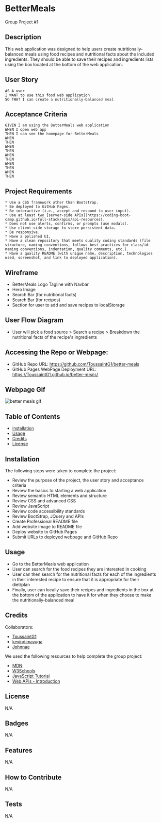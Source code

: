 # BetterMeals

Group Project #1

## Description

This web application was designed to help users create nutritionally-balanced meals using food recipes and nutritional facts about the included ingredients. They should be able to save their recipes and ingredients lists using the box located at the bottom of the web application.

## User Story

```
AS A user
I WANT to use this food web application
SO THAT I can create a nutritionally-balanced meal
```

## Acceptance Criteria

```
GIVEN I am using the BetterMeals web application
WHEN I open web app
THEN I can see the homepage for BetterMeals
WHEN
THEN
WHEN
THEN
WHEN
THEN
WHEN
THEN
WHEN
THEN
```

## Project Requirements

```
* Use a CSS framework other than Bootstrap.
* Be deployed to GitHub Pages.
* Be interactive (i.e., accept and respond to user input).
* Use at least two [server-side APIs](https://coding-boot-camp.github.io/full-stack/apis/api-resources).
* Does not use alerts, confirms, or prompts (use modals).
* Use client-side storage to store persistent data.
* Be responsive.
* Have a polished UI.
* Have a clean repository that meets quality coding standards (file structure, naming conventions, follows best practices for class/id naming conventions, indentation, quality comments, etc.).
* Have a quality README (with unique name, description, technologies used, screenshot, and link to deployed application).
```

## Wireframe

- BetterMeals Logo Tagline with Navbar
- Hero Image
- Search Bar (for nutritional facts)
- Search Bar (for recipes)
- Section for user to add and save recipes to localStorage

## User Flow Diagram

- User will pick a food source > Search a recipe > Breakdown the nutritional facts of the recipe's ingredients

## Accessing the Repo or Webpage:

- GitHub Repo URL: https://github.com/ToussaintG1/better-meals
- GitHub Pages WebPage Deployment URL: https://ToussaintG1.github.io/better-meals/

## Webpage Gif

![better meals gif](./images/kevindimayuga.github.io_better-meals-gif.gif)

## Table of Contents

- [Installation](#installation)
- [Usage](#usage)
- [Credits](#credits)
- [License](#license)

## Installation

The following steps were taken to complete the project:
- Review the purpose of the project, the user story and acceptance criteria
- Review the basics to starting a web application
- Review semantic HTML elements and structure
- Review CSS and advanced CSS
- Review JavaScript
- Review code accessibility standards
- Review BootStrap, JQuery and APIs
- Create Professional README file
- Add website image to README file
- Deploy website to GitHub Pages
- Submit URLs to deployed webpage and GitHub Repo

## Usage

- Go to the BetterMeals web application
- User can search for the food recipes they are interested in cooking
- User can then search for the nutritional facts for each of the ingredients in their interested recipe to ensure that it is appropriate for their diet/plan
- Finally, user can locally save their recipes and ingredients in the box at the bottom of the application to have it for when they choose to make the nutritionally-balanced meal

## Credits

Collaborators:
- [ToussaintG1](https://github.com/ToussaintG1)
- [kevindimayuga](https://github.com/kevindimayuga)
- [Johnnae](https://github.com/Johnnae)

We used the following resources to help complete the group project:

- [MDN](https://developer.mozilla.org/en-US/)
- [W3Schools](https://www.w3schools.com/)
- [JavaScript Tutorial](https://www.w3schools.com/js/)
- [Web APIs - Introduction](https://www.w3schools.com/js/js_api_intro.asp)

## License

N/A

## Badges

N/A

## Features

N/A

## How to Contribute

N/A

## Tests

N/A